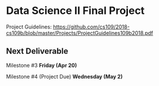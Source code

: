 # Data Science II Final Project

Project Guidelines: https://github.com/cs109/2018-cs109b/blob/master/Projects/ProjectGuidelines109b2018.pdf

## Next Deliverable

Milestone #3 **Friday (Apr 20)**

Milestone #4 (Project Due) **Wednesday (May 2)**
